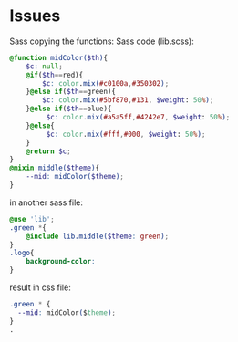 # Issues
Sass copying the functions:
Sass code (lib.scss):
```scss
@function midColor($th){
    $c: null;
    @if($th==red){
        $c: color.mix(#c0100a,#350302);
    }@else if($th==green){
        $c: color.mix(#5bf870,#131, $weight: 50%);
    }@else if($th==blue){
         $c: color.mix(#a5a5ff,#4242e7, $weight: 50%);
    }@else{
         $c: color.mix(#fff,#000, $weight: 50%);
    }
    @return $c;
}
@mixin middle($theme){
    --mid: midColor($theme);
}
```
in another sass file:
```scss
@use 'lib';
.green *{
    @include lib.middle($theme: green);
}
.logo{
    background-color: 
}
```
result in css file:
```css
.green * {
  --mid: midColor($theme);
}
.

```